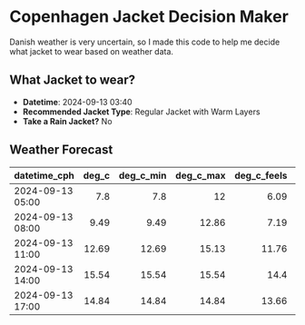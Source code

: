 # Copenhagen Jacket Decision Maker

Danish weather is very uncertain, so I made this code to help me decide what jacket to wear based on weather data.

## What Jacket to wear?

- **Datetime**: 2024-09-13 03:40
- **Recommended Jacket Type**: Regular Jacket with Warm Layers
- **Take a Rain Jacket?** No

## Weather Forecast
| datetime_cph     |   deg_c |   deg_c_min |   deg_c_max |   deg_c_feels | weather   | wind   | rain   |
|:-----------------|--------:|------------:|------------:|--------------:|:----------|:-------|:-------|
| 2024-09-13 05:00 |    7.8  |        7.8  |       12    |          6.09 | Clouds    | Low    | None   |
| 2024-09-13 08:00 |    9.49 |        9.49 |       12.86 |          7.19 | Clouds    | Low    | None   |
| 2024-09-13 11:00 |   12.69 |       12.69 |       15.13 |         11.76 | Clouds    | Medium | None   |
| 2024-09-13 14:00 |   15.54 |       15.54 |       15.54 |         14.4  | Clouds    | Medium | None   |
| 2024-09-13 17:00 |   14.84 |       14.84 |       14.84 |         13.66 | Clouds    | Medium | None   |

